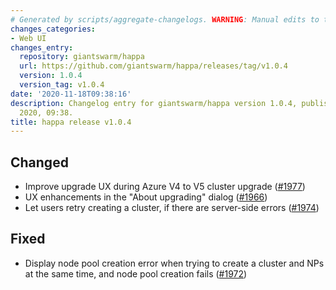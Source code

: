 ```yaml
---
# Generated by scripts/aggregate-changelogs. WARNING: Manual edits to this files will be overwritten.
changes_categories:
- Web UI
changes_entry:
  repository: giantswarm/happa
  url: https://github.com/giantswarm/happa/releases/tag/v1.0.4
  version: 1.0.4
  version_tag: v1.0.4
date: '2020-11-18T09:38:16'
description: Changelog entry for giantswarm/happa version 1.0.4, published on 18 November
  2020, 09:38.
title: happa release v1.0.4
---
```


## Changed

- Improve upgrade UX during Azure V4 to V5 cluster upgrade ([#1977](https://github.com/giantswarm/happa/pull/1977))
- UX enhancements in the "About upgrading" dialog ([#1966](https://github.com/giantswarm/happa/pull/1966))
- Let users retry creating a cluster, if there are server-side errors ([#1974](https://github.com/giantswarm/happa/pull/1974))

## Fixed

- Display node pool creation error when trying to create a cluster and NPs at the same time, and node pool creation fails ([#1972](https://github.com/giantswarm/happa/pull/1972))

